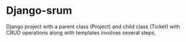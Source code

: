 # Django-srum
Django project with a parent class (Project) and child class (Ticket) with CRUD operations along with templates involves several steps.
